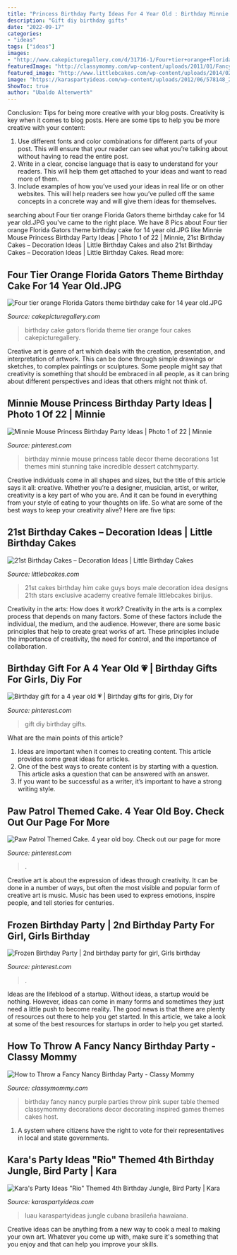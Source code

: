 ```yaml
---
title: "Princess Birthday Party Ideas For 4 Year Old : Birthday Minnie Mouse Princess Table Decor Theme Decorations 1st Themes Mini Stunning Take Incredible Dessert Catchmyparty"
description: "Gift diy birthday gifts"
date: "2022-09-17"
categories:
- "ideas"
tags: ["ideas"]
images:
- "http://www.cakepicturegallery.com/d/31716-1/Four+tier+orange+Florida+Gators+theme+birthday+cake+for+14+year+old.JPG"
featuredImage: "http://classymommy.com/wp-content/uploads/2011/01/Fancy-Nancy-Birthday-Party1.jpg"
featured_image: "http://www.littlebcakes.com/wp-content/uploads/2014/02/21st-Birthday-Cakes-Ideas.jpg"
image: "https://karaspartyideas.com/wp-content/uploads/2012/06/578148_297075950386738_1438336007_n_600x870.jpg"
ShowToc: true
author: "Ubaldo Altenwerth"
---
```



Conclusion: Tips for being more creative with your blog posts.
Creativity is key when it comes to blog posts. Here are some tips to help you be more creative with your content: 
1. Use different fonts and color combinations for different parts of your post. This will ensure that your reader can see what you’re talking about without having to read the entire post. 
2. Write in a clear, concise language that is easy to understand for your readers. This will help them get attached to your ideas and want to read more of them. 
3. Include examples of how you’ve used your ideas in real life or on other websites. This will help readers see how you’ve pulled off the same concepts in a concrete way and will give them ideas for themselves. 

	

		
searching about Four tier orange Florida Gators theme birthday cake for 14 year old.JPG you've came to the right place. We have 8 Pics about Four tier orange Florida Gators theme birthday cake for 14 year old.JPG like Minnie Mouse Princess Birthday Party Ideas | Photo 1 of 22 | Minnie, 21st Birthday Cakes – Decoration Ideas | Little Birthday Cakes and also 21st Birthday Cakes – Decoration Ideas | Little Birthday Cakes. Read more:
		
    
## Four Tier Orange Florida Gators Theme Birthday Cake For 14 Year Old.JPG

<img loading=lazy src="http://www.cakepicturegallery.com/d/31716-1/Four+tier+orange+Florida+Gators+theme+birthday+cake+for+14+year+old.JPG" onerror="this.onerror=null;this.src='https://tse2.mm.bing.net/th?id=OIP.sQY-Tt1cw0xg94119QQAGgAAAA&amp;pid=15.1';" alt="Four tier orange Florida Gators theme birthday cake for 14 year old.JPG">

_Source: cakepicturegallery.com_

>birthday cake gators florida theme tier orange four cakes cakepicturegallery. 

	

Creative art is genre of art which deals with the creation, presentation, and interpretation of artwork. This can be done through simple drawings or sketches, to complex paintings or sculptures. Some people might say that creativity is something that should be embraced in all people, as it can bring about different perspectives and ideas that others might not think of.

    
## Minnie Mouse Princess Birthday Party Ideas | Photo 1 Of 22 | Minnie

<img loading=lazy src="https://i.pinimg.com/736x/df/b8/4f/dfb84f3c0ec84e3e351cc834fa62e06b.jpg" onerror="this.onerror=null;this.src='https://tse2.mm.bing.net/th?id=OIP.T0mYCk5p7btYzqF9B-6fFQHaLG&amp;pid=15.1';" alt="Minnie Mouse Princess Birthday Party Ideas | Photo 1 of 22 | Minnie">

_Source: pinterest.com_

>birthday minnie mouse princess table decor theme decorations 1st themes mini stunning take incredible dessert catchmyparty. 

	

Creative individuals come in all shapes and sizes, but the title of this article says it all: creative. Whether you’re a designer, musician, artist, or writer, creativity is a key part of who you are. And it can be found in everything from your style of eating to your thoughts on life. So what are some of the best ways to keep your creativity alive? Here are five tips: 

    
## 21st Birthday Cakes – Decoration Ideas | Little Birthday Cakes

<img loading=lazy src="http://www.littlebcakes.com/wp-content/uploads/2014/02/21st-Birthday-Cakes-Ideas.jpg" onerror="this.onerror=null;this.src='https://tse1.mm.bing.net/th?id=OIP.BbFnVRgMcvOqnF1ufGsxXgHaFj&amp;pid=15.1';" alt="21st Birthday Cakes – Decoration Ideas | Little Birthday Cakes">

_Source: littlebcakes.com_

>21st cakes birthday him cake guys boys male decoration idea designs 21th stars exclusive academy creative female littlebcakes birijus. 

	

Creativity in the arts: How does it work?
Creativity in the arts is a complex process that depends on many factors. Some of these factors include the individual, the medium, and the audience. However, there are some basic principles that help to create great works of art. These principles include the importance of creativity, the need for control, and the importance of collaboration.

    
## Birthday Gift For A 4 Year Old 💗 | Birthday Gifts For Girls, Diy For

<img loading=lazy src="https://i.pinimg.com/736x/69/c7/38/69c7383fe9c1bd549dce6449188c0cff---year-olds-a-.jpg" onerror="this.onerror=null;this.src='https://tse4.mm.bing.net/th?id=OIP.q1nst5e6OK-9mlBscNB43gHaNK&amp;pid=15.1';" alt="Birthday gift for a 4 year old 💗 | Birthday gifts for girls, Diy for">

_Source: pinterest.com_

>gift diy birthday gifts. 

	

What are the main points of this article?
1. Ideas are important when it comes to creating content. This article provides some great ideas for articles.
2. One of the best ways to create content is by starting with a question. This article asks a question that can be answered with an answer.
3. If you want to be successful as a writer, it’s important to have a strong writing style.

    
## Paw Patrol Themed Cake. 4 Year Old Boy. Check Out Our Page For More

<img loading=lazy src="https://i.pinimg.com/736x/0b/0c/da/0b0cdaa0a85e31254055255b5f6d9238.jpg" onerror="this.onerror=null;this.src='https://tse1.mm.bing.net/th?id=OIP._VPuiOMsIDOrok1HoV6A1wHaNK&amp;pid=15.1';" alt="Paw Patrol Themed Cake. 4 year old boy. Check out our page for more">

_Source: pinterest.com_

>. 

	

Creative art is about the expression of ideas through creativity. It can be done in a number of ways, but often the most visible and popular form of creative art is music. Music has been used to express emotions, inspire people, and tell stories for centuries.

    
## Frozen Birthday Party | 2nd Birthday Party For Girl, Girls Birthday

<img loading=lazy src="https://i.pinimg.com/736x/70/47/71/704771775fb663b0c54ce068e31b0d79.jpg" onerror="this.onerror=null;this.src='https://tse3.mm.bing.net/th?id=OIP.mouMeu2IEoFeHLfJ-g8QogHaJ3&amp;pid=15.1';" alt="Frozen Birthday Party | 2nd birthday party for girl, Girls birthday">

_Source: pinterest.com_

>. 

	

Ideas are the lifeblood of a startup. Without ideas, a startup would be nothing. However, ideas can come in many forms and sometimes they just need a little push to become reality. The good news is that there are plenty of resources out there to help you get started. In this article, we take a look at some of the best resources for startups in order to help you get started.

    
## How To Throw A Fancy Nancy Birthday Party - Classy Mommy

<img loading=lazy src="http://classymommy.com/wp-content/uploads/2011/01/Fancy-Nancy-Birthday-Party1.jpg" onerror="this.onerror=null;this.src='https://tse1.mm.bing.net/th?id=OIP.efB6MrRP1eCbSn57iOLDagAAAA&amp;pid=15.1';" alt="How to Throw a Fancy Nancy Birthday Party - Classy Mommy">

_Source: classymommy.com_

>birthday fancy nancy purple parties throw pink super table themed classymommy decorations decor decorating inspired games themes cakes host. 

	

1. A system where citizens have the right to vote for their representatives in local and state governments.

    
## Kara&#039;s Party Ideas &quot;Rio&quot; Themed 4th Birthday Jungle, Bird Party | Kara

<img loading=lazy src="https://karaspartyideas.com/wp-content/uploads/2012/06/578148_297075950386738_1438336007_n_600x870.jpg" onerror="this.onerror=null;this.src='https://tse4.mm.bing.net/th?id=OIP.X-tZetMHLXLwh7qag2QcpQHaKv&amp;pid=15.1';" alt="Kara&#039;s Party Ideas &quot;Rio&quot; Themed 4th Birthday Jungle, Bird Party | Kara">

_Source: karaspartyideas.com_

>luau karaspartyideas jungle cubana brasileña hawaiana. 

	

Creative ideas can be anything from a new way to cook a meal to making your own art. Whatever you come up with, make sure it's something that you enjoy and that can help you improve your skills.

